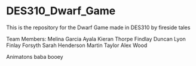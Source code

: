# DES310_Dwarf_Game
This is the repository for the Dwarf Game made in DES310 by fireside tales

Team Members:
Melina Garcia Ayala
Kieran Thorpe
Findlay Duncan Lyon
Finlay Forsyth
Sarah Henderson
Martin Taylor
Alex Wood

Animatons baba booey